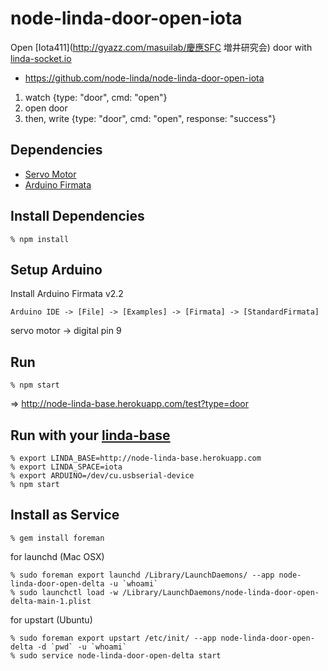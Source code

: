 # node-linda-door-open-iota

Open [Iota411](http://gyazz.com/masuilab/慶應SFC 増井研究会) door with [linda-socket.io](https://github.com/node-linda/linda-socket.io)

* https://github.com/node-linda/node-linda-door-open-iota

1. watch {type: "door", cmd: "open"}
2. open door
3. then, write {type: "door", cmd: "open", response: "success"}


## Dependencies

* [Servo Motor](http://akizukidenshi.com/catalog/g/gM-01794/)
* [Arduino Firmata](https://github.com/shokai/arduino_firmata)


## Install Dependencies

    % npm install


## Setup Arduino

Install Arduino Firmata v2.2

    Arduino IDE -> [File] -> [Examples] -> [Firmata] -> [StandardFirmata]

servo motor -> digital pin 9


## Run

    % npm start

=> http://node-linda-base.herokuapp.com/test?type=door


## Run with your [linda-base](https://github.com/node-linda/node-linda-base)

    % export LINDA_BASE=http://node-linda-base.herokuapp.com
    % export LINDA_SPACE=iota
    % export ARDUINO=/dev/cu.usbserial-device
    % npm start


## Install as Service

    % gem install foreman

for launchd (Mac OSX)

    % sudo foreman export launchd /Library/LaunchDaemons/ --app node-linda-door-open-delta -u `whoami`
    % sudo launchctl load -w /Library/LaunchDaemons/node-linda-door-open-delta-main-1.plist


for upstart (Ubuntu)

    % sudo foreman export upstart /etc/init/ --app node-linda-door-open-delta -d `pwd` -u `whoami`
    % sudo service node-linda-door-open-delta start
